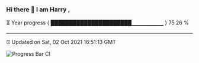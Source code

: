 ### Hi there 👋 I am Harry , 

⏳ Year progress { ██████████████████████▁▁▁▁▁▁▁▁ } 75.26 %

---

⏰ Updated on Sat, 02 Oct 2021 16:51:13 GMT

![Progress Bar CI](https://github.com/duykhang68/duykhang68/workflows/Progress%20Bar%20CI/badge.svg)

